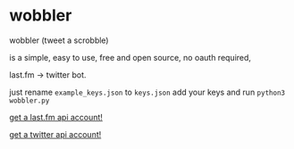 # wobbler

wobbler (tweet a scrobble)

is a simple, 
easy to use, 
free and open source,
no oauth required,

last.fm -> twitter bot.


just rename ```example_keys.json``` to ```keys.json```
add your keys
and run ```python3 wobbler.py```

[get a last.fm api account!](https://www.last.fm/api/account/create)

[get a twitter api account!](https://dev.twitter.com/apps)
